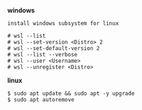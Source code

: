 **windows**
```store
install windows subsystem for linux
```
```terminal
# wsl --list
# wsl --set-version <Distro> 2
# wsl --set-default-version 2
# wsl --list --verbose
# wsl --user <Username>
# wsl --unregister <Distro>
```
**linux**
```terminal
$ sudo apt update && sudo apt -y upgrade
$ sudo apt autoremove
```
